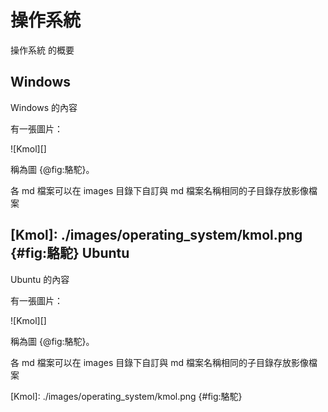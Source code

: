 操作系統
===

操作系統 的概要

Windows
---

Windows 的內容

有一張圖片：

![Kmol][]

稱為圖 {@fig:駱駝}。

各 md 檔案可以在 images 目錄下自訂與 md 檔案名稱相同的子目錄存放影像檔案

[Kmol]: ./images/operating_system/kmol.png {#fig:駱駝}
Ubuntu
---

Ubuntu 的內容

有一張圖片：

![Kmol][]

稱為圖 {@fig:駱駝}。

各 md 檔案可以在 images 目錄下自訂與 md 檔案名稱相同的子目錄存放影像檔案

[Kmol]: ./images/operating_system/kmol.png {#fig:駱駝}
